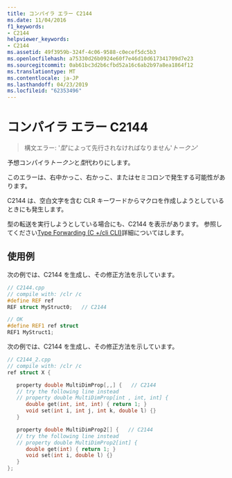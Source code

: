 ```yaml
---
title: コンパイラ エラー C2144
ms.date: 11/04/2016
f1_keywords:
- C2144
helpviewer_keywords:
- C2144
ms.assetid: 49f3959b-324f-4c06-9588-c0ecef5dc5b3
ms.openlocfilehash: a75330d26b0924e60f7e46d10d617341709d7e23
ms.sourcegitcommit: 0ab61bc3d2b6cfbd52a16c6ab2b97a8ea1864f12
ms.translationtype: MT
ms.contentlocale: ja-JP
ms.lasthandoff: 04/23/2019
ms.locfileid: "62353496"
---
```

# <a name="compiler-error-c2144"></a>コンパイラ エラー C2144

> 構文エラー: '*型*'によって先行されなければなりません'*トークン*'

予想コンパイラ*トークン*と*型*代わりにします。

このエラーは、右中かっこ、右かっこ、またはセミコロンで発生する可能性があります。

C2144 は、空白文字を含む CLR キーワードからマクロを作成しようとしているときにも発生します。

型の転送を実行しようとしている場合にも、C2144 を表示があります。 参照してください[Type Forwarding (C +/cli CLI)](../../extensions/type-forwarding-cpp-cli.md)詳細についてはします。

## <a name="examples"></a>使用例

次の例では、C2144 を生成し、その修正方法を示しています。

```cpp
// C2144.cpp
// compile with: /clr /c
#define REF ref
REF struct MyStruct0;   // C2144

// OK
#define REF1 ref struct
REF1 MyStruct1;
```

次の例では、C2144 を生成し、その修正方法を示しています。

```cpp
// C2144_2.cpp
// compile with: /clr /c
ref struct X {

   property double MultiDimProp[,,] {   // C2144
   // try the following line instead
   // property double MultiDimProp[int , int, int] {
      double get(int, int, int) { return 1; }
      void set(int i, int j, int k, double l) {}
   }

   property double MultiDimProp2[] {   // C2144
   // try the following line instead
   // property double MultiDimProp2[int] {
      double get(int) { return 1; }
      void set(int i, double l) {}
   }
};
```